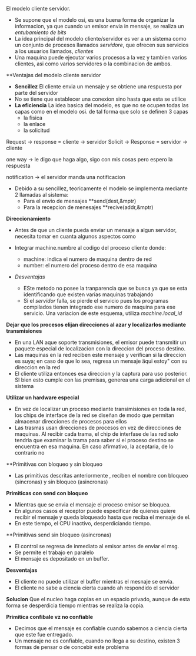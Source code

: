 
El modelo cliente servidor.

- Se supone que el modelo osi, es una buena forma de organizar la informacion, ya que cuando un emisor envia in mensaje, se realiza un *entubamiento de bits* 
- La idea principal del modelo cliente/servidor es ver a un sistema como un conjunto de procesos llamados *servidore*, que ofrecen sus servicios a los usuarios llamados, *clientes*
- Una maquina puede ejecutar varios procesos a la vez y tambien varios clientes, asi como varios servidores o la combinacion de ambos.

**Ventajas del modelo cliente servidor

- **Sencillez** El cliente envia un mensaje y se obtiene una respuesta por parte del servidor
- No se tiene que establecer una conexion sino hasta que esta se utilice
- **La eficiencia** La idea basica del modelo, es que no se ocupen todas las capas como en el modelo osi. de tal forma que solo se definen 3 capas
	- la fisica
	- la enlace
	- la solicitud

Request -> response = cliente -> servidor
Solicit -> Response = servidor -> cliente

one way -> le digo que haga algo, sigo con mis cosas pero espero la respuesta

notification -> el servidor manda una notificacion

- Debido a su sencillez, teoricamente el modelo se implementa mediante 2 llamadas al sistema:
	- Para el envio de mensajes **send(dest,&mptr)
	- Para la recepcion de menesajes **recive(addr,&mptr)


**Direccionamiento**
- Antes de que un cliente pueda enviar un mensaje a algun servidor, necesita tomar en cuanta algunos aspectos como

- Integrar machine.numbre al codigo del proceso cliente donde:
	- machine: indica el numero de maquina dentro de red
	- number: el numero del proceso dentro de esa maquina

- *Desventajas*
	- ESte metodo no posee la tranparencia que se busca ya que se esta identificando que existen varias maquinas trabajando
	- Si el *servidor* falla, se pierde el servicio pues los programas compilados tienen integrado ese numero de maquina para ese servicio. Una variacion de este esquema, utiliza *machine.local_id*

**Dejar que los procesos elijan direcciones al azar y localizarlos mediante transmisiones**

- En una LAN aque soporte transmisiones, el emisor puede transmitir un paquete especial de localizacion con la direccion del proceso destino.
- Las maquinas en la red reciben este mensaje y verifican si la direccion es suya; en caso de que lo sea, regresa un mensaje äqui estoy" con su direccion en la red
- El cliente utiliza entonces esa direccion y la captura para uso posterior. SI bien esto cumple con las premisas, generea una carga adicional en el sistema


**Utilizar un hardware especial**

- En vez de localizar un proceso mediante transimisiones en toda la red, los chips de interface de la red se diseñan de modo que permitan almacenar direcciones de procesos para ellos
- Las trasmas usan direcciones de procesos en vez de direcciones de maquinas. Al recibir cada trama, el chip de interfase de las red solo tendria que examinar la trama para saber si el proceso destino se encuentra en esa maquina. En caso afirmativo, la aceptaria, de lo contrario no 


**Primitivas con bloqueo y sin bloqueo
- Las primitivas descritas anteriormente , reciben el nombre con bloqueo (sincronas) y sin bloqueo (asincronas)

**Primiticas con send con bloqueo**

- Mientras que se envia el mensaje el proceso emisor se bloquea.
- En algunos casos el receptor puede especificar de quienes quiere recibir el mensaje y queda bloqueado hasta que reciba el mensaje de el.
- En este tiempo, el CPU inactivo, desperdiciando tiempo.

**Primitivas send sin bloqueo (asincronas)
- El control se regresa de inmediato al emisor antes de enviar el msg.
- Se permite el trabajo en paralelo
- El mensaje es depositado en un buffer.

**Desventajas**
- El cliente no puede utilizar el buffer mientras el mesnaje se envia.
- El cliente no sabe a ciencia cierta cuando ah respondido el servidor

**Solucion**
Que el nucleo haga copias en un espacio privado, aunque de esta forma se desperdicia tiempo mientras se realiza la copia.

**Primitica confibale vz no confiable**

- Decimos que el mensaje es confiable cuando sabemos a ciencia cierta que este fue entregado.
- Un mensaje no es confiable, cuando no llega a su destino, existen 3 formas de pensar o de concebir este problema

 